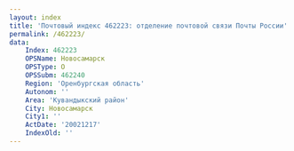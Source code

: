 ```yaml
---
layout: index
title: 'Почтовый индекс 462223: отделение почтовой связи Почты России'
permalink: /462223/
data:
    Index: 462223
    OPSName: Новосамарск
    OPSType: О
    OPSSubm: 462240
    Region: 'Оренбургская область'
    Autonom: ''
    Area: 'Кувандыкский район'
    City: Новосамарск
    City1: ''
    ActDate: '20021217'
    IndexOld: ''
---
```

